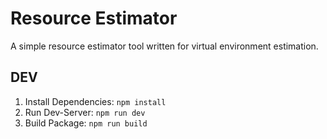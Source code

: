 # Resource Estimator

A simple resource estimator tool written for virtual environment estimation.

## DEV

1. Install Dependencies: `npm install`
2. Run Dev-Server: `npm run dev`
3. Build Package: `npm run build`
